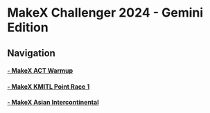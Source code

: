 # MakeX Challenger 2024 - Gemini Edition
## Navigation
#### [- MakeX ACT Warmup](challenger/warmup)
#### [- MakeX KMITL Point Race 1](challenger/kmitl)
#### [- MakeX Asian Intercontinental](challenger/inter)
